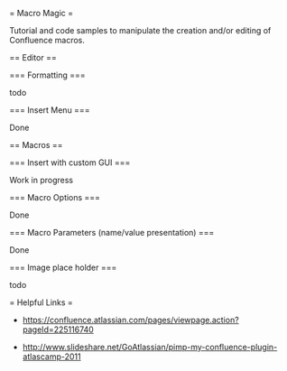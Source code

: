 = Macro Magic =

Tutorial and code samples to manipulate the creation and/or editing of Confluence macros.


== Editor ==


=== Formatting ===

todo


=== Insert Menu ===

Done


== Macros ==

=== Insert with custom GUI ===

Work in progress


=== Macro Options ===

Done


=== Macro Parameters (name/value presentation) ===

Done


=== Image place holder ===

todo


= Helpful Links =

* https://confluence.atlassian.com/pages/viewpage.action?pageId=225116740

* http://www.slideshare.net/GoAtlassian/pimp-my-confluence-plugin-atlascamp-2011


